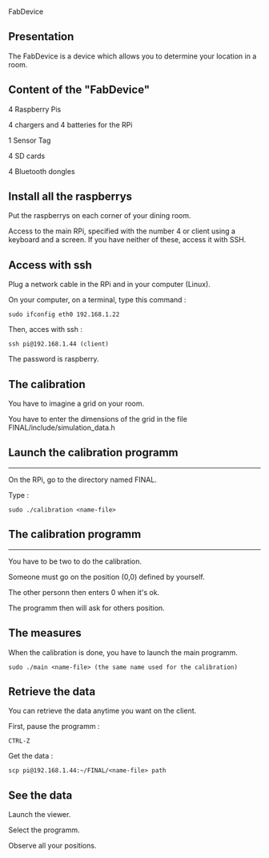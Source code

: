 FabDevice

Presentation
------------

The FabDevice is a device which allows you to determine your location in a room. 

Content of the "FabDevice"
--------------------------
4 Raspberry Pis

4 chargers and 4 batteries for the RPi

1 Sensor Tag

4 SD cards

4 Bluetooth dongles

Install all the raspberrys
--------------------------

Put the raspberrys on each corner of your dining room.

Access to the main RPi, specified with the number 4 or client using a keyboard and a screen. If you have neither of these, access it with SSH.

Access with ssh
---------------

Plug a network cable in the RPi and in your computer (Linux).

On your computer, on a terminal, type this command :

	sudo ifconfig eth0 192.168.1.22

Then, acces with ssh :

	ssh pi@192.168.1.44 (client)

The password is raspberry.

The calibration
------------------------

You have to imagine a grid on your room. 

You have to enter the dimensions of the grid in the file FINAL/include/simulation_data.h 

Launch the calibration programm
-------------------------------
-------------------------------

On the RPi, go to the directory named FINAL.

Type :

	sudo ./calibration <name-file>

The calibration programm
------------------------
------------------------

You have to be two to do the calibration.

Someone must go on the position (0,0) defined by yourself.

The other personn then enters 0 when it's ok. 

The programm then will ask for others position.

The measures
------------

When the calibration is done, you have to launch the main programm.

	sudo ./main <name-file> (the same name used for the calibration)

Retrieve the data
------------------

You can retrieve the data anytime you want on the client. 

First, pause the programm :

	CTRL-Z

Get the data :

	scp pi@192.168.1.44:~/FINAL/<name-file> path

See the data
------------

Launch the viewer.

Select the programm.

Observe all your positions. 


